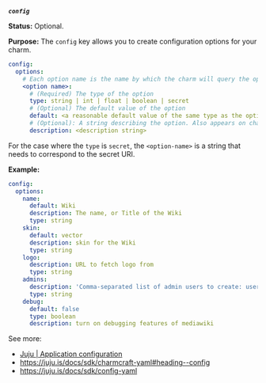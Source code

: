 ***`config`***

**Status:** Optional.

**Purpose:** The `config` key allows you to create configuration options for your charm.


```yaml
config:
  options:
    # Each option name is the name by which the charm will query the option.
    <option name>:
      # (Required) The type of the option
      type: string | int | float | boolean | secret
      # (Optional) The default value of the option
      default: <a reasonable default value of the same type as the option>
      # (Optional): A string describing the option. Also appears on charmhub.io
      description: <description string>
```

For the case where the `type` is `secret`, the `<option-name>` is a string that needs to correspond to the secret URI.

**Example:**

```yaml
config:
  options:
    name:
      default: Wiki
      description: The name, or Title of the Wiki
      type: string
    skin:
      default: vector
      description: skin for the Wiki
      type: string
    logo:
      description: URL to fetch logo from
      type: string
    admins:
      description: 'Comma-separated list of admin users to create: user:pass[,user:pass]+'
      type: string
    debug:
      default: false
      type: boolean
      description: turn on debugging features of mediawiki
```

See more:
- [Juju | Application configuration](https://juju.is/docs/juju/configuration)
- https://juju.is/docs/sdk/charmcraft-yaml#heading--config
- https://juju.is/docs/sdk/config-yaml

